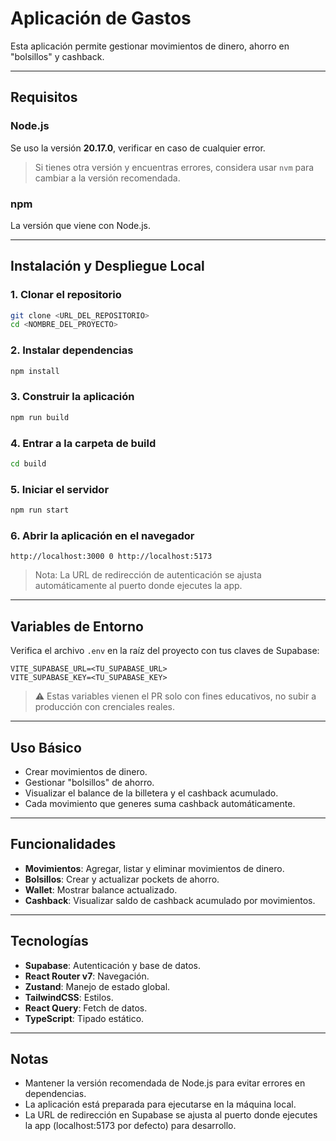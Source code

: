 # Aplicación de Gastos

Esta aplicación permite gestionar movimientos de dinero, ahorro en "bolsillos" y cashback.

---

## Requisitos

### Node.js

Se uso  la versión **20.17.0**, verificar en caso de cualquier error.

> Si tienes otra versión y encuentras errores, considera usar `nvm` para cambiar a la versión recomendada.

### npm

La versión que viene con Node.js.

---

## Instalación y Despliegue Local

### 1. Clonar el repositorio

```bash
git clone <URL_DEL_REPOSITORIO>
cd <NOMBRE_DEL_PROYECTO>
```

### 2. Instalar dependencias

```bash
npm install
```

### 3. Construir la aplicación

```bash
npm run build
```

### 4. Entrar a la carpeta de build

```bash
cd build
```

### 5. Iniciar el servidor

```bash
npm run start
```

### 6. Abrir la aplicación en el navegador

```
http://localhost:3000 0 http://localhost:5173
```

> Nota: La URL de redirección de autenticación se ajusta automáticamente al puerto donde ejecutes la app.

---

## Variables de Entorno

Verifica el archivo `.env` en la raíz del proyecto con tus claves de Supabase:

```env
VITE_SUPABASE_URL=<TU_SUPABASE_URL>
VITE_SUPABASE_KEY=<TU_SUPABASE_KEY>
```

> ⚠️ Estas variables vienen el PR solo con fines educativos, no subir a producción con crenciales reales.

---

## Uso Básico

* Crear movimientos de dinero.
* Gestionar "bolsillos" de ahorro.
* Visualizar el balance de la billetera y el cashback acumulado.
* Cada movimiento que generes suma cashback automáticamente.

---

## Funcionalidades

* **Movimientos**: Agregar, listar y eliminar movimientos de dinero.
* **Bolsillos**: Crear y actualizar pockets de ahorro.
* **Wallet**: Mostrar balance actualizado.
* **Cashback**: Visualizar saldo de cashback acumulado por movimientos.

---

## Tecnologías

* **Supabase**: Autenticación y base de datos.
* **React Router v7**: Navegación.
* **Zustand**: Manejo de estado global.
* **TailwindCSS**: Estilos.
* **React Query**: Fetch de datos.
* **TypeScript**: Tipado estático.

---

## Notas

* Mantener la versión recomendada de Node.js para evitar errores en dependencias.
* La aplicación está preparada para ejecutarse en la máquina local.
* La URL de redirección en Supabase se ajusta al puerto donde ejecutes la app (localhost:5173 por defecto) para desarrollo.
